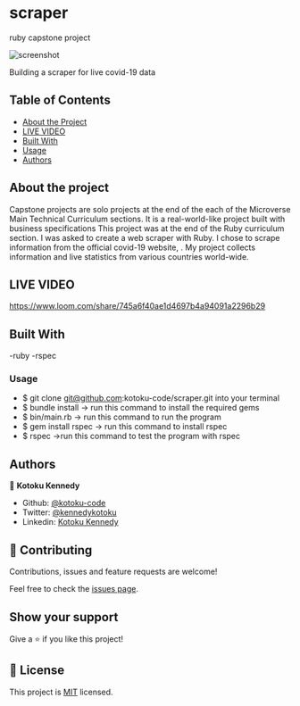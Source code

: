 # scraper
ruby capstone project


![screenshot](file:///E:/documents/scraper/Capture.PNG)

Building a scraper for live covid-19 data

## Table of Contents

* [About the Project](#about-the-project)
* [LIVE VIDEO](#live_video)
* [Built With](#built_with)
* [Usage](#usage)
* [Authors](#authors)

## About the project

Capstone projects are solo projects at the end of the each of the Microverse Main Technical Curriculum sections. It is a real-world-like project built with business specifications This project was at the end of the Ruby curriculum section. I was asked to create a web scraper with Ruby. I chose to scrape information from the official covid-19 website, <a href="https://www.worldometers.info/coronavirus/"></a> . My project collects information and live statistics from various countries world-wide.

## LIVE VIDEO 

https://www.loom.com/share/745a6f40ae1d4697b4a94091a2296b29


## Built With

-ruby
-rspec


### Usage

- $  git clone git@github.com:kotoku-code/scraper.git into your terminal 
- $  bundle install    -> run this command to install the required gems
- $  bin/main.rb       -> run this command to run the program
- $  gem install rspec -> run this command to install rspec 
- $  rspec             ->run this command to test the program with rspec



## Authors

👤 **Kotoku Kennedy**

- Github: [@kotoku-code](https://github.com/kotoku-code)
- Twitter: [@kennedykotoku](https://twitter.com/kennedykotoku)
- Linkedin: [Kotoku Kennedy](www.linkedin.com/in/kotoku-kennedy-5b04a9128)

## 🤝 Contributing

Contributions, issues and feature requests are welcome!

Feel free to check the [issues page](issues/).

## Show your support

Give a ⭐️ if you like this project!
## 📝 License

This project is [MIT](LICENSE) licensed.

